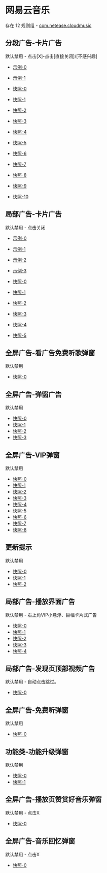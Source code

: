 # 网易云音乐

存在 12 规则组 - [com.netease.cloudmusic](/src/apps/com.netease.cloudmusic.ts)

## 分段广告-卡片广告

默认禁用 - 点击[X]-点击[直接关闭]/[不感兴趣]

- [示例-0](https://m.gkd.li/57941037/a603ceca-7e89-4b1f-9e17-508c583b32d8)
- [示例-1](https://m.gkd.li/57941037/b14cda2e-27e5-4a91-8037-3ccbf1f9d0da)

- [快照-0](https://i.gkd.li/i/14277140)
- [快照-1](https://i.gkd.li/i/13859634)
- [快照-2](https://i.gkd.li/i/12829964)
- [快照-3](https://i.gkd.li/i/12829953)
- [快照-4](https://i.gkd.li/i/13927753)
- [快照-5](https://i.gkd.li/i/13526986)
- [快照-6](https://i.gkd.li/i/13526711)
- [快照-7](https://i.gkd.li/i/12829967)
- [快照-8](https://i.gkd.li/i/14277137)
- [快照-9](https://i.gkd.li/i/13859635)
- [快照-10](https://i.gkd.li/i/13526712)

## 局部广告-卡片广告

默认禁用 - 点击关闭

- [示例-0](https://m.gkd.li/57941037/827ebe8b-f3c6-4068-8d31-11d5b2578680)
- [示例-1](https://m.gkd.li/57941037/3d0a500b-8f73-4da9-8e05-88f39c7cb58f)
- [示例-2](https://m.gkd.li/57941037/ed4bb569-b3e1-4644-a586-f01d95c150e9)
- [示例-3](https://m.gkd.li/57941037/2933d8b0-7731-46bb-a644-836da1886958)

- [快照-0](https://i.gkd.li/i/12745666)
- [快照-1](https://i.gkd.li/i/14275571)
- [快照-2](https://i.gkd.li/i/14275955)
- [快照-3](https://i.gkd.li/i/14070500)
- [快照-4](https://i.gkd.li/i/14276854)
- [快照-5](https://i.gkd.li/i/14318169)

## 全屏广告-看广告免费听歌弹窗

默认禁用

- [快照-0](https://i.gkd.li/i/12843383)

## 全屏广告-弹窗广告

默认禁用

- [快照-0](https://i.gkd.li/i/13188737)
- [快照-1](https://i.gkd.li/i/13229016)
- [快照-2](https://i.gkd.li/i/13684724)
- [快照-3](https://i.gkd.li/i/13962214)

## 全屏广告-VIP弹窗

默认禁用

- [快照-0](https://i.gkd.li/i/13189055)
- [快照-1](https://i.gkd.li/i/13260416)
- [快照-2](https://i.gkd.li/i/13996787)
- [快照-3](https://i.gkd.li/i/13228955)
- [快照-4](https://i.gkd.li/i/13230603)
- [快照-5](https://i.gkd.li/i/13230605)
- [快照-6](https://i.gkd.li/i/14268181)
- [快照-7](https://i.gkd.li/i/13391498)
- [快照-8](https://i.gkd.li/i/14045917)

## 更新提示

默认禁用

- [快照-0](https://i.gkd.li/i/13233790)
- [快照-1](https://i.gkd.li/i/13197457)
- [快照-2](https://i.gkd.li/i/13228878)

## 局部广告-播放界面广告

默认禁用 - 右上角VIP小悬浮、巨幅卡片式广告

- [快照-0](https://i.gkd.li/i/13402634)
- [快照-1](https://i.gkd.li/i/13402635)
- [快照-2](https://i.gkd.li/i/13402636)
- [快照-3](https://i.gkd.li/i/13527105)
- [快照-4](https://i.gkd.li/i/14045424)

## 局部广告-发现页顶部视频广告

默认禁用 - 自动点击跳过。

- [快照-0](https://i.gkd.li/i/13768367)

## 全屏广告-免费听弹窗

默认禁用

- [快照-0](https://i.gkd.li/i/13804534)

## 功能类-功能升级弹窗

默认禁用

- [快照-0](https://i.gkd.li/i/13804541)
- [快照-1](https://i.gkd.li/i/13804544)

## 全屏广告-播放页赞赏好音乐弹窗

默认禁用 - 点击X

- [快照-0](https://i.gkd.li/i/13848913)

## 全屏广告-音乐回忆弹窗

默认禁用 - 点击X

- [快照-0](https://i.gkd.li/i/14036940)
